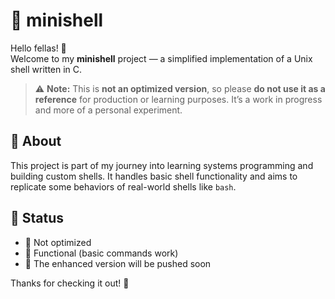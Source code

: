 # 🐚 minishell

Hello fellas! 👋  
Welcome to my **minishell** project — a simplified implementation of a Unix shell written in C.

> ⚠️ **Note:** This is **not an optimized version**, so please **do not use it as a reference** for production or learning purposes. It’s a work in progress and more of a personal experiment.

## 📌 About
This project is part of my journey into learning systems programming and building custom shells. It handles basic shell functionality and aims to replicate some behaviors of real-world shells like `bash`.

## 🚧 Status
- 🚫 Not optimized
- 🚀 Functional (basic commands work)
- 🔧 The enhanced version will be pushed soon

 Thanks for checking it out! 🙂
